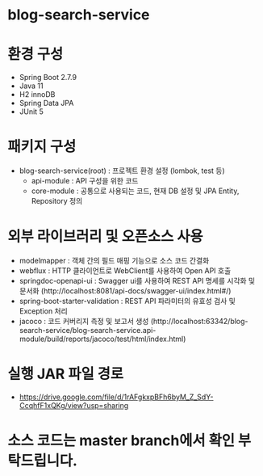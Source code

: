# blog-search-service

# 환경 구성
  - Spring Boot 2.7.9
  - Java 11
  - H2 innoDB
  - Spring Data JPA
  - JUnit 5

# 패키지 구성
  - blog-search-service(root) : 프로젝트 환경 설정 (lombok, test 등)
    - api-module : API 구성을 위한 코드
    - core-module : 공통으로 사용되는 코드, 현재 DB 설정 및 JPA Entity, Repository 정의

# 외부 라이브러리 및 오픈소스 사용
  - modelmapper : 객체 간의 필드 매핑 기능으로 소스 코드 간결화
  - webflux : HTTP 클라이언트로 WebClient를 사용하여 Open API 호출
  - springdoc-openapi-ui : Swagger ui를 사용하여 REST API 명세를 시각화 및 문서화 (http://localhost:8081/api-docs/swagger-ui/index.html#/)
  - spring-boot-starter-validation : REST API 파라미터의 유효성 검사 및 Exception 처리
  - jacoco : 코드 커버리지 측정 및 보고서 생성 (http://localhost:63342/blog-search-service/blog-search-service.api-module/build/reports/jacoco/test/html/index.html)
  
# 실행 JAR 파일 경로
  - https://drive.google.com/file/d/1rAFgkxpBFh6byM_Z_SdY-CcqhfF1xQKg/view?usp=sharing
  
# 소스 코드는 master branch에서 확인 부탁드립니다.
